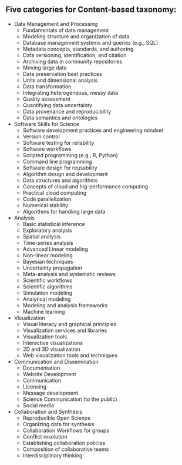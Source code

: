## Five categories for Content-based taxonomy: 
- Data Management and Processing
	- Fundamentals of data management
    - Modeling structure and organization of data
    - Database management systems and queries (e.g., SQL)
    - Metadata concepts, standards, and authoring
    - Data versioning, identification, and citation
    - Archiving data in community repositories
    - Moving large data
    - Data preservation best practices
	- Units and dimensional analysis
    - Data transformation
    - Integrating heterogeneous, messy data
    - Quality assessment
    - Quantifying data uncertainty
    - Data provenance and reproducibility
    - Data semantics and ontologies
- Software Skills for Science
	- Software development practices and engineering mindset
    - Version control
    - Software testing for reliability
    - Software workflows
    - Scripted programming (e.g., R, Python)
    - Command line programming
    - Software design for reusability
	- Algorithm design and development
    - Data structures and algorithms
	- Concepts of cloud and hig-performance computing
    - Practical cloud computing
    - Code parallelization
    - Numerical stability
    - Algorithms for handling large data
- Analysis
    - Basic statistical inference
    - Exploratory analysis
    - Spatial analysis
    - Time-series analysis
    - Advanced Linear modeling
    - Non-linear modeling
    - Bayesian techniques
    - Uncertainty propagation
    - Meta-analysis and systematic reviews
    - Scientific workflows
    - Scientific algorithms
    - Simulation modeling
    - Analytical modeling
    - Modeling and analysis frameworks
    - Machine learning
- Visualization
    - Visual literacy and graphical principles
    - Visualization services and libraries
    - Visualization tools
    - Interactive visualizations
    - 2D and 3D visualization
    - Web visualization tools and techniques
- Communication and Dissemination
    - Documentation
	- Website Development
	- Communication
    - Licensing
    - Message development
    - Science Communication (to the public)
    - Social media
- Collaboration and Synthesis
	- Reproducible Open Science
	- Organizing data for synthesis
    - Collaboration Workflows for groups
    - Conflict resolution
    - Establishing collaboration policies 
    - Composition of collaborative teams
    - Interdisciplinary thinking

